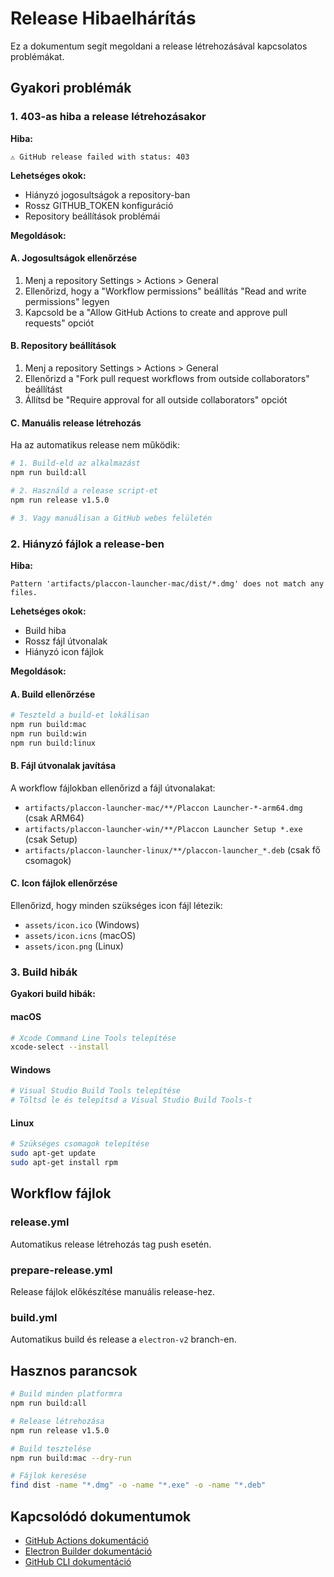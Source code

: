 # Release Hibaelhárítás

Ez a dokumentum segít megoldani a release létrehozásával kapcsolatos problémákat.

## Gyakori problémák

### 1. 403-as hiba a release létrehozásakor

**Hiba:**
```
⚠️ GitHub release failed with status: 403
```

**Lehetséges okok:**
- Hiányzó jogosultságok a repository-ban
- Rossz GITHUB_TOKEN konfiguráció
- Repository beállítások problémái

**Megoldások:**

#### A. Jogosultságok ellenőrzése
1. Menj a repository Settings > Actions > General
2. Ellenőrizd, hogy a "Workflow permissions" beállítás "Read and write permissions" legyen
3. Kapcsold be a "Allow GitHub Actions to create and approve pull requests" opciót

#### B. Repository beállítások
1. Menj a repository Settings > Actions > General
2. Ellenőrizd a "Fork pull request workflows from outside collaborators" beállítást
3. Állítsd be "Require approval for all outside collaborators" opciót

#### C. Manuális release létrehozás
Ha az automatikus release nem működik:

```bash
# 1. Build-eld az alkalmazást
npm run build:all

# 2. Használd a release script-et
npm run release v1.5.0

# 3. Vagy manuálisan a GitHub webes felületén
```

### 2. Hiányzó fájlok a release-ben

**Hiba:**
```
Pattern 'artifacts/placcon-launcher-mac/dist/*.dmg' does not match any files.
```

**Lehetséges okok:**
- Build hiba
- Rossz fájl útvonalak
- Hiányzó icon fájlok

**Megoldások:**

#### A. Build ellenőrzése
```bash
# Teszteld a build-et lokálisan
npm run build:mac
npm run build:win
npm run build:linux
```

#### B. Fájl útvonalak javítása
A workflow fájlokban ellenőrizd a fájl útvonalakat:
- `artifacts/placcon-launcher-mac/**/Placcon Launcher-*-arm64.dmg` (csak ARM64)
- `artifacts/placcon-launcher-win/**/Placcon Launcher Setup *.exe` (csak Setup)
- `artifacts/placcon-launcher-linux/**/placcon-launcher_*.deb` (csak fő csomagok)

#### C. Icon fájlok ellenőrzése
Ellenőrizd, hogy minden szükséges icon fájl létezik:
- `assets/icon.ico` (Windows)
- `assets/icon.icns` (macOS)
- `assets/icon.png` (Linux)

### 3. Build hibák

**Gyakori build hibák:**

#### macOS
```bash
# Xcode Command Line Tools telepítése
xcode-select --install
```

#### Windows
```bash
# Visual Studio Build Tools telepítése
# Töltsd le és telepítsd a Visual Studio Build Tools-t
```

#### Linux
```bash
# Szükséges csomagok telepítése
sudo apt-get update
sudo apt-get install rpm
```

## Workflow fájlok

### release.yml
Automatikus release létrehozás tag push esetén.

### prepare-release.yml
Release fájlok előkészítése manuális release-hez.

### build.yml
Automatikus build és release a `electron-v2` branch-en.

## Hasznos parancsok

```bash
# Build minden platformra
npm run build:all

# Release létrehozása
npm run release v1.5.0

# Build tesztelése
npm run build:mac --dry-run

# Fájlok keresése
find dist -name "*.dmg" -o -name "*.exe" -o -name "*.deb"
```

## Kapcsolódó dokumentumok

- [GitHub Actions dokumentáció](https://docs.github.com/en/actions)
- [Electron Builder dokumentáció](https://www.electron.build/)
- [GitHub CLI dokumentáció](https://cli.github.com/) 